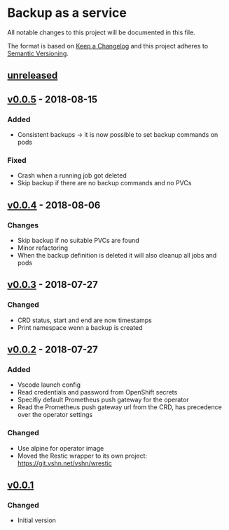 # Backup as a service

All notable changes to this project will be documented in this file.

The format is based on [Keep a Changelog](http://keepachangelog.com/en/1.0.0/)
and this project adheres to [Semantic Versioning](http://semver.org/spec/v2.0.0.html).

## [unreleased]

## [v0.0.5] - 2018-08-15
### Added
- Consistent backups -> it is now possible to set backup commands on pods
### Fixed
- Crash when a running job got deleted
- Skip backup if there are no backup commands and no PVCs

## [v0.0.4] - 2018-08-06
### Changes
- Skip backup if no suitable PVCs are found
- Minor refactoring
- When the backup definition is deleted it will also cleanup all jobs and pods

## [v0.0.3] - 2018-07-27
### Changed
- CRD status, start and end are now timestamps
- Print namespace wenn a backup is created

## [v0.0.2] - 2018-07-27
### Added
- Vscode launch config
- Read credentials and password from OpenShift secrets
- Specifiy default Prometheus push gateway for the operator
- Read the Prometheus push gateway url from the CRD, has precedence over the operator settings
### Changed
- Use alpine for operator image
- Moved the Restic wrapper to its own project: https://git.vshn.net/vshn/wrestic

## [v0.0.1]
### Changed
- Initial version

[unreleased]: https://git.vshn.net/vshn/baas/compare/v0.0.5...master
[v0.0.5]: https://git.vshn.net/vshn/baas/compare/v0.0.4...v0.0.5
[v0.0.4]: https://git.vshn.net/vshn/baas/compare/v0.0.3...v0.0.4
[v0.0.3]: https://git.vshn.net/vshn/baas/compare/v0.0.2...v0.0.3
[v0.0.2]: https://git.vshn.net/vshn/baas/compare/v0.0.1...v0.0.2
[v0.0.1]: https://git.vshn.net/vshn/baas/tree/v0.0.1
